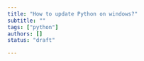 ```yaml
---
title: "How to update Python on windows?"
subtitle: ""
tags: ["python"]
authors: []
status: "draft"

---
```

